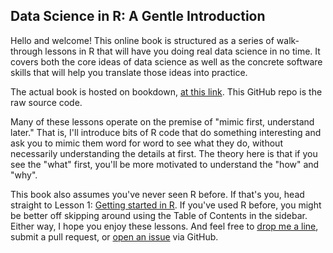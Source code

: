 ## Data Science in R: A Gentle Introduction

Hello and welcome!  This online book is structured as a series of walk-through lessons in R that will have you doing real data science in no time.   It covers both the core ideas of data science as well as the concrete software skills that will help you translate those ideas into practice.

The actual book is hosted on bookdown, [at this link](http://www.bookdown.org/jgscott/DSGI).  This GitHub repo is the raw source code.  

Many of these lessons operate on the premise of "mimic first, understand later."  That is, I'll introduce bits of R code that do something interesting and ask you to mimic them word for word to see what they do, without necessarily understanding the details at first.   The theory here is that if you see the "what" first, you'll be more motivated to understand the "how" and "why".  

This book also assumes you've never seen R before.  If that's you, head straight to Lesson 1: [Getting started in R](https://www.bookdown.org/jgscott/DSGI/getting-started-in-r.html).  If you've used R before, you might be better off skipping around using the Table of Contents in the sidebar.  Either way, I hope you enjoy these lessons.  And feel free to [drop me a line](mailto:james.scott@mccombs.utexas.edu), submit a pull request, or [open an issue](https://docs.github.com/en/github/managing-your-work-on-github/creating-an-issue) via GitHub.  
